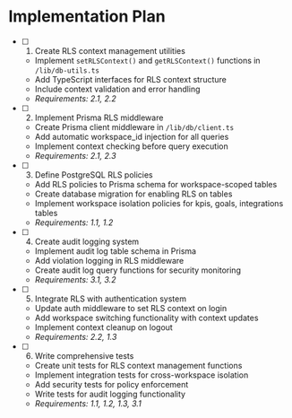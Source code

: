 # Implementation Plan

- [ ] 1. Create RLS context management utilities
  - Implement `setRLSContext()` and `getRLSContext()` functions in `/lib/db-utils.ts`
  - Add TypeScript interfaces for RLS context structure
  - Include context validation and error handling
  - _Requirements: 2.1, 2.2_

- [ ] 2. Implement Prisma RLS middleware
  - Create Prisma client middleware in `/lib/db/client.ts`
  - Add automatic workspace_id injection for all queries
  - Implement context checking before query execution
  - _Requirements: 2.1, 2.3_

- [ ] 3. Define PostgreSQL RLS policies
  - Add RLS policies to Prisma schema for workspace-scoped tables
  - Create database migration for enabling RLS on tables
  - Implement workspace isolation policies for kpis, goals, integrations tables
  - _Requirements: 1.1, 1.2_

- [ ] 4. Create audit logging system
  - Implement audit log table schema in Prisma
  - Add violation logging in RLS middleware
  - Create audit log query functions for security monitoring
  - _Requirements: 3.1, 3.2_

- [ ] 5. Integrate RLS with authentication system
  - Update auth middleware to set RLS context on login
  - Add workspace switching functionality with context updates
  - Implement context cleanup on logout
  - _Requirements: 2.2, 1.3_

- [ ] 6. Write comprehensive tests
  - Create unit tests for RLS context management functions
  - Implement integration tests for cross-workspace isolation
  - Add security tests for policy enforcement
  - Write tests for audit logging functionality
  - _Requirements: 1.1, 1.2, 1.3, 3.1_
